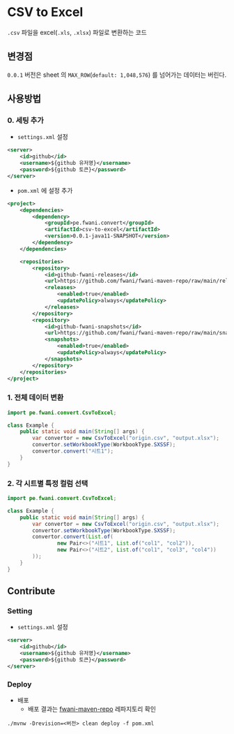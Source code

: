 # CSV to Excel

`.csv` 파일을 excel(`.xls`, `.xlsx`) 파일로 변환하는 코드

## 변경점

`0.0.1` 버전은 sheet 의 `MAX_ROW`(`default: 1,048,576`) 를 넘어가는 데이터는 버린다.

## 사용방법

### 0. 세팅 추가

- `settings.xml` 설정

```xml
<server>
    <id>github</id>
    <username>${github 유저명}</username>
    <password>${github 토큰}</password>
</server>
```

- `pom.xml` 에 설정 추가

```xml
<project>
    <dependencies>
        <dependency>
            <groupId>pe.fwani.convert</groupId>
            <artifactId>csv-to-excel</artifactId>
            <version>0.0.1-java11-SNAPSHOT</version>
        </dependency>
    </dependencies>

    <repositories>
        <repository>
            <id>github-fwani-releases</id>
            <url>https://github.com/fwani/fwani-maven-repo/raw/main/releases</url>
            <releases>
                <enabled>true</enabled>
                <updatePolicy>always</updatePolicy>
            </releases>
        </repository>
        <repository>
            <id>github-fwani-snapshots</id>
            <url>https://github.com/fwani/fwani-maven-repo/raw/main/snapshots</url>
            <snapshots>
                <enabled>true</enabled>
                <updatePolicy>always</updatePolicy>
            </snapshots>
        </repository>
    </repositories>
</project>
```

### 1. 전체 데이터 변환

```java
import pe.fwani.convert.CsvToExcel;

class Example {
    public static void main(String[] args) {
        var convertor = new CsvToExcel("origin.csv", "output.xlsx");
        convertor.setWorkbookType(WorkbookType.SXSSF);
        convertor.convert("시트1");
    }
}
```

### 2. 각 시트별 특정 컬럼 선택

```java
import pe.fwani.convert.CsvToExcel;

class Example {
    public static void main(String[] args) {
        var convertor = new CsvToExcel("origin.csv", "output.xlsx");
        convertor.setWorkbookType(WorkbookType.SXSSF);
        convertor.convert(List.of(
                new Pair<>("시트1", List.of("col1", "col2")),
                new Pair<>("시트2", List.of("col1", "col3", "col4"))
        ));
    }
}
```

## Contribute

### Setting

- `settings.xml` 설정

```xml
<server>
    <id>github</id>
    <username>${github 유저명}</username>
    <password>${github 토큰}</password>
</server>
```

### Deploy

- 배포
  - 배포 결과는 [fwani-maven-repo](https://github.com/fwani/fwani-maven-repo) 레파지토리 확인

```shell
./mvnw -Drevision=<버전> clean deploy -f pom.xml
```
